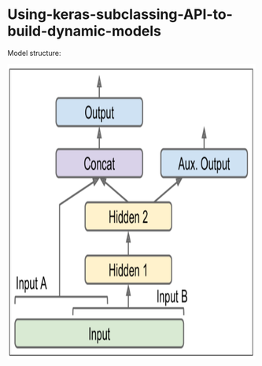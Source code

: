 # Using-keras-subclassing-API-to-build-dynamic-models

Model structure:

<img src="ModelStructure\model_structure.png" alt="ModelStructure" width="600" height="600">